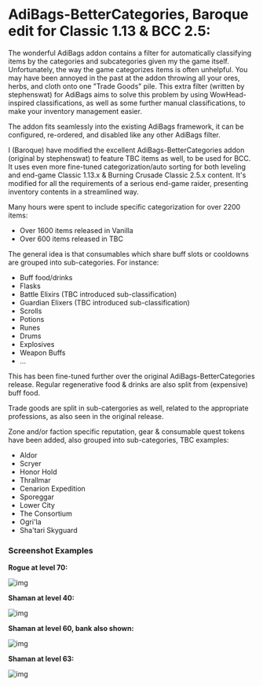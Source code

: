 # AdiBags-BetterCategories, Baroque edit for Classic 1.13 & BCC 2.5:

The wonderful AdiBags addon contains a filter for automatically classifying
items by the categories and subcategories given my the game itself.
Unfortunately, the way the game categorizes items is often unhelpful. You
may have been annoyed in the past at the addon throwing all your ores, herbs,
and cloth onto one "Trade Goods" pile. This extra filter (written by stephenswat)
for AdiBags aims to solve this problem by using WowHead-inspired classifications,
as well as some further manual classifications, to make your inventory management
easier.

The addon fits seamlessly into the existing AdiBags framework, it can be
configured, re-ordered, and disabled like any other AdiBags filter.

I (Baroque) have modified the excellent AdiBags-BetterCategories addon (original by stephenswat) to feature TBC items as well, to be used for BCC.
It uses even more fine-tuned categorization/auto sorting for both leveling and end-game Classic 1.13.x & Burning Crusade Classic 2.5.x content.
It's modified for all the requirements of a serious end-game raider, presenting inventory contents in a streamlined way.

Many hours were spent to include specific categorization for over 2200 items:

- Over 1600 items released in Vanilla
- Over 600 items released in TBC

The general idea is that consumables which share buff slots or cooldowns are grouped into sub-categories. For instance:

- Buff food/drinks
- Flasks
- Battle Elixirs (TBC introduced sub-classification)
- Guardian Elixers (TBC introduced sub-classification)
- Scrolls
- Potions
- Runes
- Drums
- Explosives
- Weapon Buffs
- ...

This has been fine-tuned further over the original AdiBags-BetterCategories release.
Regular regenerative food & drinks are also split from (expensive) buff food.

Trade goods are split in sub-catergories as well, related to the appropriate professions, as also seen in the original release.

Zone and/or faction specific reputation, gear & consumable quest tokens have been added, also grouped into sub-categories, TBC examples:

- Aldor
- Scryer
- Honor Hold
- Thrallmar
- Cenarion Expedition
- Sporeggar
- Lower City
- The Consortium
- Ogri'la
- Sha'tari Skyguard


### Screenshot Examples

**Rogue at level 70:**

![img](https://i.imgur.com/7lxKnqs.jpg)


**Shaman at level 40:**

![img](https://i.imgur.com/LTLpkUp.jpg)


**Shaman at level 60, bank also shown:**

![img](https://i.imgur.com/x0eYZ0C.jpg)


**Shaman at level 63:**

![img](https://i.imgur.com/MO7yvh5.jpg)

